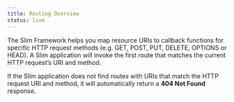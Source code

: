 ```yaml
---
title: Routing Overview
status: live
---
```


The Slim Framework helps you map resource URIs to callback functions for specific HTTP request methods
(e.g. GET, POST, PUT, DELETE, OPTIONS or HEAD). A Slim application will invoke the first route that matches the
current HTTP request’s URI and method.

If the Slim application does not find routes with URIs that match the HTTP request URI and method, it will
automatically return a **404 Not Found** response.
